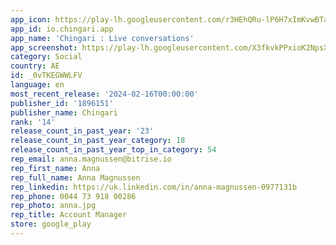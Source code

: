 ```yaml
---
app_icon: https://play-lh.googleusercontent.com/r3HEhQRu-lP6H7xImKvwBTa0GBuDTGDqEm1lddmJlzBEiazMrbpaOfgwDPSEDKQBt9A
app_id: io.chingari.app
app_name: 'Chingari : Live conversations'
app_screenshot: https://play-lh.googleusercontent.com/X3fkvkPPxioK2NpsXwkx3cIB7PjHO2Wcz3MyuSSnxbO5kTaLHJ90XV6-KlXWTClUuVaS
category: Social
country: AE
id: _0vTKEGWWLFV
language: en
most_recent_release: '2024-02-16T00:00:00'
publisher_id: '1896151'
publisher_name: Chingari
rank: '14'
release_count_in_past_year: '23'
release_count_in_past_year_category: 18
release_count_in_past_year_top_in_category: 54
rep_email: anna.magnussen@bitrise.io
rep_first_name: Anna
rep_full_name: Anna Magnussen
rep_linkedin: https://uk.linkedin.com/in/anna-magnussen-0977131b
rep_phone: 0044 73 918 00286
rep_photo: anna.jpg
rep_title: Account Manager
store: google_play
---
```


